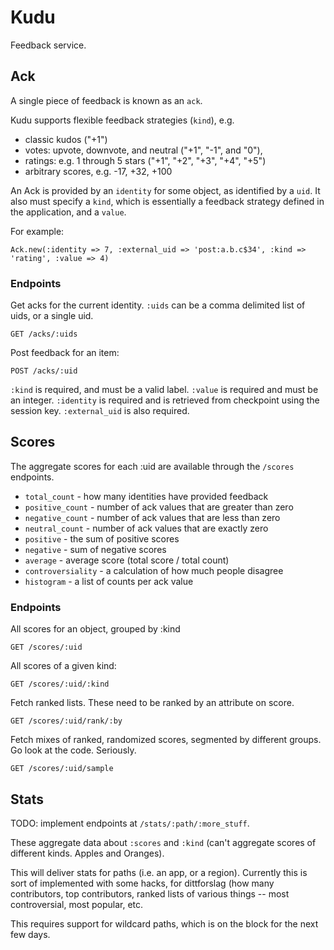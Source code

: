 # Kudu

Feedback service.


## Ack

A single piece of feedback is known as an `ack`.

Kudu supports flexible feedback strategies (`kind`), e.g.
* classic kudos ("+1")
* votes: upvote, downvote, and neutral ("+1", "-1", and "0"),
* ratings: e.g. 1 through 5 stars ("+1", "+2", "+3", "+4", "+5")
* arbitrary scores, e.g. -17, +32, +100

An Ack is provided by an `identity` for some object, as identified by a `uid`.
It also must specify a `kind`, which is essentially a feedback strategy defined in the application, and a `value`.

For example:

    Ack.new(:identity => 7, :external_uid => 'post:a.b.c$34', :kind => 'rating', :value => 4)

### Endpoints

Get acks for the current identity. `:uids` can be a comma delimited list of uids, or a single uid.

    GET /acks/:uids

Post feedback for an item:

    POST /acks/:uid

`:kind` is required, and must be a valid label. `:value` is required and must be an integer. `:identity` is required and is retrieved from checkpoint using the session key. `:external_uid` is also required.

## Scores

The aggregate scores for each :uid are available through the `/scores` endpoints.

* `total_count` - how many identities have provided feedback
* `positive_count` - number of ack values that are greater than zero
* `negative_count` - number of ack values that are less than zero
* `neutral_count` - number of ack values that are exactly zero
* `positive` - the sum of positive scores
* `negative` - sum of negative scores
* `average` - average score (total score / total count)
* `controversiality` - a calculation of how much people disagree
* `histogram` - a list of counts per ack value

### Endpoints

All scores for an object, grouped by :kind

    GET /scores/:uid

All scores of a given kind:

    GET /scores/:uid/:kind


Fetch ranked lists. These need to be ranked by an attribute on score.

    GET /scores/:uid/rank/:by


Fetch mixes of ranked, randomized scores, segmented by different groups. Go look at the code. Seriously.

    GET /scores/:uid/sample

## Stats

TODO: implement endpoints at `/stats/:path/:more_stuff`.

These aggregate data about `:scores` and `:kind` (can't aggregate scores of different kinds. Apples and Oranges).

This will deliver stats for paths (i.e. an app, or a region). Currently this is sort of implemented with some hacks, for dittforslag (how many contributors, top contributors, ranked lists of various things -- most controversial, most popular, etc.

This requires support for wildcard paths, which is on the block for the next few days.
